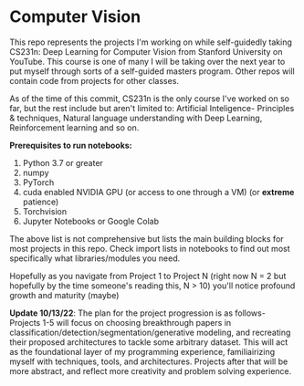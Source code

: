 # Computer Vision
This repo represents the projects I'm working on while self-guidedly taking CS231n: Deep Learning for Computer Vision from Stanford University on YouTube. This course is one of many I will be taking over the next year to put myself through sorts of a self-guided masters program. Other repos will contain code from projects for other classes. 

As of the time of this commit, CS231n is the only course I've worked on so far, but the rest include but aren't limited to: Artificial Inteligence- Principles & techniques, Natural language understanding with Deep Learning, Reinforcement learning and so on. 

**Prerequisites to run notebooks:**

1. Python 3.7 or greater 
2. numpy 
3. PyTorch 
4. cuda enabled NVIDIA GPU (or access to one through a VM) (or __extreme__ patience) 
5. Torchvision 
6. Jupyter Notebooks or Google Colab

The above list is not comprehensive but lists the main building blocks for most projects in this repo. Check import lists in notebooks to find out most specifically what libraries/modules you need. 

Hopefully as you navigate from Project 1 to Project N (right now N = 2 but hopefully by the time someone's reading this, N > 10) you'll notice profound growth and maturity (maybe) 

**Update 10/13/22**: The plan for the project progression is as follows- Projects 1-5 will focus on choosing breakthrough papers in classification/detection/segmentation/generative modeling, and recreating their proposed architectures to tackle some arbitrary dataset. This will act as the foundational layer of my programming experience, familiairizing myself with techniques, tools, and architectures. Projects after that will be more abstract, and reflect more creativity and problem solving experience. 
